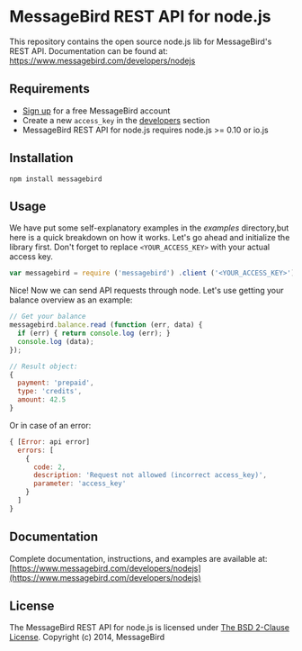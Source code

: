 MessageBird REST API for node.js
================================

This repository contains the open source node.js lib for MessageBird's REST API.
Documentation can be found at: https://www.messagebird.com/developers/nodejs


Requirements
------------

- [Sign up](https://www.messagebird.com/en/signup) for a free MessageBird account
- Create a new `access_key` in the [developers](https://www.messagebird.com/app/nl/settings/developers/access) section
- MessageBird REST API for node.js requires node.js >= 0.10 or io.js


Installation
------------

`npm install messagebird`


Usage
-----

We have put some self-explanatory examples in the *examples* directory,but here is a quick breakdown on how it works.
Let's go ahead and initialize the library first. Don't forget to replace `<YOUR_ACCESS_KEY>` with your actual access key.

```javascript
var messagebird = require ('messagebird') .client ('<YOUR_ACCESS_KEY>');
```

Nice! Now we can send API requests through node. Let's use getting your balance overview as an example:

```javascript
// Get your balance
messagebird.balance.read (function (err, data) {
  if (err) { return console.log (err); }
  console.log (data);
});

// Result object:
{
  payment: 'prepaid',
  type: 'credits',
  amount: 42.5
}
```

Or in case of an error:

```javascript
{ [Error: api error]
  errors: [
    {
      code: 2,
      description: 'Request not allowed (incorrect access_key)',
      parameter: 'access_key'
    }
  ]
}
```


Documentation
-------------

Complete documentation, instructions, and examples are available at:
[https://www.messagebird.com/developers/nodejs](https://www.messagebird.com/developers/nodejs)


License
-------
The MessageBird REST API for node.js is licensed under [The BSD 2-Clause License](http://opensource.org/licenses/BSD-2-Clause). Copyright (c) 2014, MessageBird
